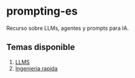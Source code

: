 # prompting-es
Recurso sobre LLMs, agentes y prompts para IA.

## Temas disponible
1. [LLMS](./llms/LLMS.md)
2. [Ingenieria rapida](./ingenieria-rapida/IngenieriaRapida.md)